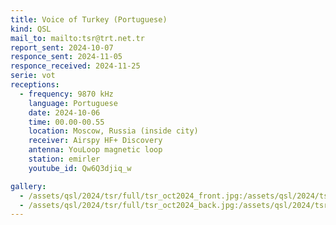 ```yaml
---
title: Voice of Turkey (Portuguese)
kind: QSL
mail_to: mailto:tsr@trt.net.tr
report_sent: 2024-10-07
responce_sent: 2024-11-05
responce_received: 2024-11-25
serie: vot
receptions:
  - frequency: 9870 kHz
    language: Portuguese
    date: 2024-10-06
    time: 00.00-00.55
    location: Moscow, Russia (inside city)
    receiver: Airspy HF+ Discovery
    antenna: YouLoop magnetic loop
    station: emirler
    youtube_id: Qw6Q3djiq_w

gallery:
  - /assets/qsl/2024/tsr/full/tsr_oct2024_front.jpg:/assets/qsl/2024/tsr/small/tsr_oct2024_front.jpg
  - /assets/qsl/2024/tsr/full/tsr_oct2024_back.jpg:/assets/qsl/2024/tsr/small/tsr_oct2024_back.jpg
---
```

